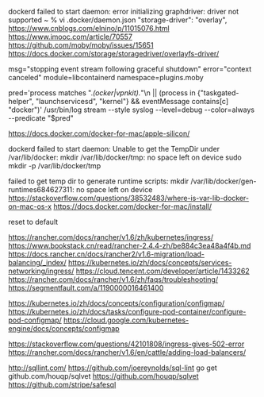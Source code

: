 dockerd failed to start daemon: error initializing graphdriver: driver not supported
~ % vi .docker/daemon.json
  "storage-driver": "overlay",
https://www.cnblogs.com/elnino/p/11015076.html
https://www.imooc.com/article/70557
https://github.com/moby/moby/issues/15651
https://docs.docker.com/storage/storagedriver/overlayfs-driver/

msg="stopping event stream following graceful shutdown" error="context canceled" module=libcontainerd namespace=plugins.moby


pred='process matches ".*(ocker|vpnkit).*"\n  || (process in {"taskgated-helper", "launchservicesd", "kernel"} && eventMessage contains[c] "docker")'
/usr/bin/log stream --style syslog --level=debug --color=always --predicate "$pred"

https://docs.docker.com/docker-for-mac/apple-silicon/


dockerd failed to start daemon: Unable to get the TempDir under /var/lib/docker: mkdir /var/lib/docker/tmp: no space left on device
sudo mkdir -p  /var/lib/docker/tmp

failed to get temp dir to generate runtime scripts: mkdir /var/lib/docker/gen-runtimes684627311: no space left on device
https://stackoverflow.com/questions/38532483/where-is-var-lib-docker-on-mac-os-x
https://docs.docker.com/docker-for-mac/install/

reset to default 


https://rancher.com/docs/rancher/v1.6/zh/kubernetes/ingress/
https://www.bookstack.cn/read/rancher-2.4.4-zh/be884c3ea48a4f4b.md
https://docs.rancher.cn/docs/rancher2/v1.6-migration/load-balancing/_index/
https://kubernetes.io/zh/docs/concepts/services-networking/ingress/
https://cloud.tencent.com/developer/article/1433262
https://rancher.com/docs/rancher/v1.6/zh/faqs/troubleshooting/
https://segmentfault.com/a/1190000016461400

https://kubernetes.io/zh/docs/concepts/configuration/configmap/
https://kubernetes.io/zh/docs/tasks/configure-pod-container/configure-pod-configmap/
https://cloud.google.com/kubernetes-engine/docs/concepts/configmap

https://stackoverflow.com/questions/42101808/ingress-gives-502-error
https://rancher.com/docs/rancher/v1.6/en/cattle/adding-load-balancers/

http://sqllint.com/
https://github.com/joereynolds/sql-lint
go get github.com/houqp/sqlvet
https://github.com/houqp/sqlvet
https://github.com/stripe/safesql


